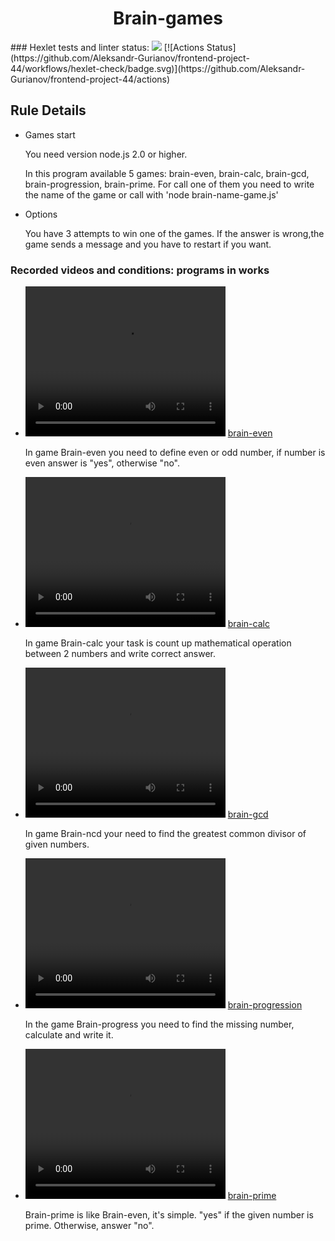 <h1 style='text-align: center;'> Brain-games</h1>

<div style = 'display: inline-block;'>
### Hexlet tests and linter status:
<a href="https://codeclimate.com/github/Aleksandr-Gurianov/frontend-project-44/maintainability"><img src="https://api.codeclimate.com/v1/badges/899d28396fdd91ae8a98/maintainability" /></a>
[![Actions Status](https://github.com/Aleksandr-Gurianov/frontend-project-44/workflows/hexlet-check/badge.svg)](https://github.com/Aleksandr-Gurianov/frontend-project-44/actions)
</div>

<h2>Rule Details</h2>
<ul>
<li>Games start</a>
<p>You need version node.js 2.0 or higher.</p>
<p>In this program available 5 games: brain-even, brain-calc, brain-gcd, brain-progression, brain-prime. For call one of them you need to write the name of the game or call with 'node brain-name-game.js' </p>
</li>
<li>Options</a>
<p>You have 3 attempts to win one of the games. If the answer is wrong,the game sends a message and you have to restart if you want. </p>

</li>
</ul>


<h3> Recorded videos and conditions: programs in works</h3>

<ul>
<li>
<video width="320" height="240" controls>
  <source src="https://asciinema.org/a/kiJWDHY2gPcPvPftXZFJFbf27" type="video/mp4">
</video>
<a href="https://asciinema.org/a/kiJWDHY2gPcPvPftXZFJFbf27">brain-even</a>
<p>In game Brain-even you need to define even or odd number, if number is even answer is "yes", otherwise "no".</p></li>
<li>
<video width="320" height="240" controls>
  <source src="https://asciinema.org/a/GNzGxWanBkJkDJ0Qd2uK2xbUi" type="video/mp4">
</video>
<a href="https://asciinema.org/a/GNzGxWanBkJkDJ0Qd2uK2xbUi">brain-calc</a><p>In game Brain-calc your task is count up mathematical operation between 2 numbers and write correct answer.</p></li>
<li>
<video width="320" height="240" controls>
  <source src="https://asciinema.org/a/GXRCnXIhHQKvQVW9XZciXV17b" type="video/mp4">
</video>
<a href="https://asciinema.org/a/GXRCnXIhHQKvQVW9XZciXV17b">brain-gcd</a><p>In game Brain-ncd your need to find the greatest common divisor of given numbers.</p></li>
<li>
<video width="320" height="240" controls>
  <source src="https://asciinema.org/a/9BjEceBXCsiJVNd8GM2UvbbCc" type="video/mp4">
</video>
<a href="https://asciinema.org/a/9BjEceBXCsiJVNd8GM2UvbbCc">brain-progression</a><p>In the game Brain-progress you need to find the missing number, calculate and write it.</p></li>
<li>
<video width="320" height="240" controls>
  <source src="https://asciinema.org/a/j2Js2dIzb0gKuBA9hc7Xv7J8v" type="video/mp4">
</video>
<a href="https://asciinema.org/a/j2Js2dIzb0gKuBA9hc7Xv7J8v">brain-prime</a><p>Brain-prime is like Brain-even, it's simple. "yes" if the given number is prime. Otherwise, answer "no".</p></li>
</ul>
